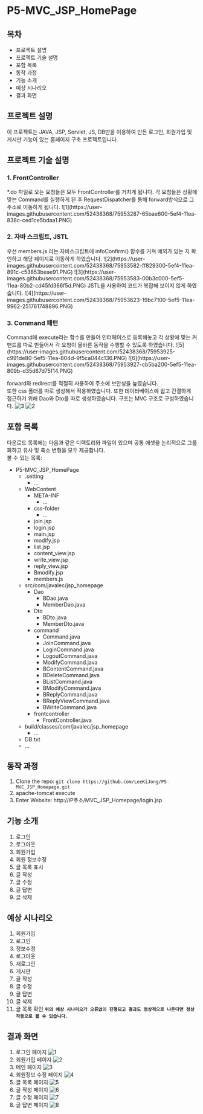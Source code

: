 # P5-MVC_JSP_HomePage
## 목차
* 프로젝트 설명
* 프로젝트 기술 설명
* 포함 목록
* 동작 과정
* 기능 소개
* 예상 시나리오
* 결과 화면
## 프로젝트 설명
이 프로젝트는 JAVA, JSP, Servlet, JS, DB만을 이용하여 만든 로그인, 회원가입 및 게시판 기능이 있는 홈페이지 구축 프로젝트입니다.  

## 프로젝트 기술 설명
<h3>1. FrontController</h3>  
*.do 파일로 오는 요청들은 모두 FrontController를 거치게 됩니다.  
각 요청들은 상황에 맞는 Command를 실행하게 된 후 RequestDispatcher를 통해 forward방식으로 그 주소로 이동하게 됩니다.  
![1](https://user-images.githubusercontent.com/52438368/75953287-65bae600-5ef4-11ea-838c-ced1ce5bdaa1.PNG)

<h3>2. 자바 스크립트, JSTL</h3>
우선 members.js 라는 자바스크립트에 infoConfirm() 함수를 거쳐 예외가 있는 지 확인하고 해당 페이지로 이동하게 하였습니다.  
![2](https://user-images.githubusercontent.com/52438368/75953582-ff829300-5ef4-11ea-891c-c53853beae91.PNG)  
![3](https://user-images.githubusercontent.com/52438368/75953583-00b3c000-5ef5-11ea-80b2-cd45fd366f5d.PNG)  
JSTL을 사용하여 코드가 복잡해 보이지 않게 하였습니다.
![4](https://user-images.githubusercontent.com/52438368/75953623-19bc7100-5ef5-11ea-9962-251761748896.PNG)

<h3>3. Command 패턴</h3>
Command에 execute라는 함수를 만들어 인터페이스로 등록해놓고 각 상황에 맞는 커맨드를 따로 만들어서 각 요청이 올바른 동작을 수행할 수 있도록 하였습니다.  
![5](https://user-images.githubusercontent.com/52438368/75953925-c991de80-5ef5-11ea-804d-9f5ca044c136.PNG)
![6](https://user-images.githubusercontent.com/52438368/75953927-cb5ba200-5ef5-11ea-809b-d35d67d75f14.PNG)

forward와 redirect를 적절히 사용하여 주소에 보안성을 높였습니다.  
또한 css 폴더를 따로 생성해서 적용하였습니다. 또한 데이터베이스에 쉽고 간결하게 접근하기 위해 Dao와 Dto를 따로 생성하였습니다.
구조는 MVC 구조로 구성하였습니다.
![3](https://user-images.githubusercontent.com/52438368/75952795-1d4ef880-5ef3-11ea-984a-3a7fbce125e0.PNG)
![2](https://user-images.githubusercontent.com/52438368/75952799-1e802580-5ef3-11ea-81b0-0ea98f7f539c.PNG)

## 포함 목록
다운로드 목록에는 다음과 같은 디렉토리와 파일이 있으며 공통 에셋을 논리적으로 그룹화하고 유사 및 축소 변형을 모두 제공합니다.  
볼 수 있는 목록:

* P5-MVC_JSP_HomePage
   * .setting
      * ...
   * WebContent
      * META-INF
        * ...
      * css-folder
        * ...
      * join.jsp
      * login.jsp
      * main.jsp
      * modify.jsp
      * list.jsp
      * content_view.jsp
      * write_view.jsp
      * reply_view.jsp
      * Bmodify.jsp
      * members.js
   * src/com/javalec/jsp_homepage
      * Dao
        * BDao.java
        * MemberDao.java
      * Dto
        * BDto.java
        * MemberDto.java
      * command
        * Command.java
        * JoinCommand.java
        * LoginCommand.java
        * LogoutCommand.java
        * ModifyCommand.java
        * BContentCommand.java
        * BDeleteCommand.java
        * BListCommand.java
        * BModifyCommand.java
        * BReplyCommand.java
        * BReplyViewCommand.java
        * BWriteCommand.java
      * frontcontroller
        * FrontController.java
   * build/classes/com/javalec/jsp_homepage
      * ...
   * DB.txt
   * ...

## 동작 과정
1. Clone the repo: `git clone https://github.com/LeeKiJong/P5-MVC_JSP_Homepage.git` 
2. apache-tomcat execute
3. Enter Website: http://IP주소/MVC_JSP_Homepage/login.jsp

## 기능 소개
1. 로그인
2. 로그아웃
3. 회원가입
4. 회원 정보수정
5. 글 목록 표시
6. 글 작성
7. 글 수정
8. 글 답변
9. 글 삭제

## 예상 시나리오
1. 회원가입
2. 로그인
3. 정보수정
4. 로그아웃
5. 재로그인
6. 게시판
7. 글 작성
8. 글 수정
9. 글 답변
10. 글 삭제
11. 글 목록 확인
**`위의 예상 시나리오가 오류없이 진행되고 결과도 정상적으로 나온다면 정상 작동으로 볼 수 있습니다.`**

## 결과 화면
1. 로그인 페이지
![1](https://user-images.githubusercontent.com/52438368/75952593-808c5b00-5ef2-11ea-8e52-26969281560a.PNG)
2. 회원가입 페이지
![2](https://user-images.githubusercontent.com/52438368/75952594-8124f180-5ef2-11ea-91de-4599b5a913da.PNG)
3. 메인 페이지
![3](https://user-images.githubusercontent.com/52438368/75952597-82561e80-5ef2-11ea-9617-098c154e5ac9.PNG)
4. 회원정보 수정 페이지
![4](https://user-images.githubusercontent.com/52438368/75952599-83874b80-5ef2-11ea-9adf-34ba397297b1.PNG)
5. 글 목록 페이지
![5](https://user-images.githubusercontent.com/52438368/75952601-84b87880-5ef2-11ea-96fd-366ae5f17e14.PNG)
6. 글 작성 페이지
![6](https://user-images.githubusercontent.com/52438368/75952603-85510f00-5ef2-11ea-8499-af50bc47ea98.PNG)
7. 글 수정 페이지
![7](https://user-images.githubusercontent.com/52438368/75952604-85510f00-5ef2-11ea-8ca8-ab1733053eb3.PNG)
8. 글 답변 페이지
![8](https://user-images.githubusercontent.com/52438368/75952606-85e9a580-5ef2-11ea-90b2-c36b2bfb3dfa.PNG)
